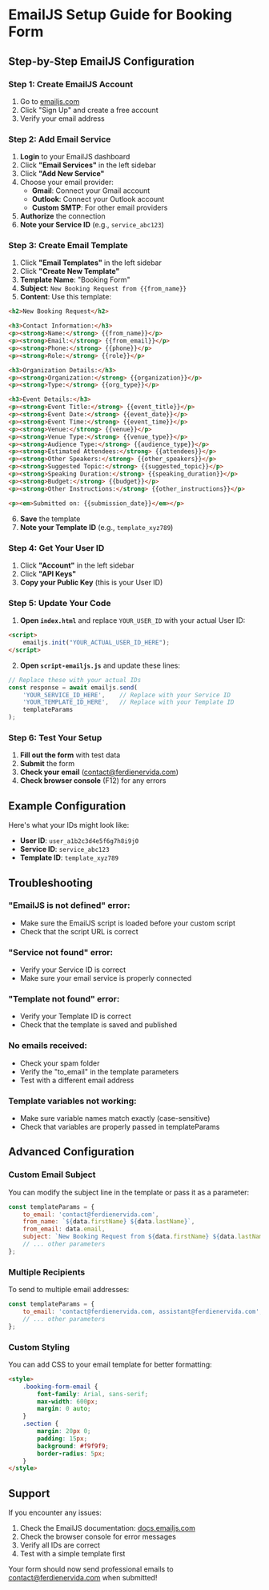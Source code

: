 # EmailJS Setup Guide for Booking Form

## Step-by-Step EmailJS Configuration

### Step 1: Create EmailJS Account
1. Go to [emailjs.com](https://www.emailjs.com)
2. Click "Sign Up" and create a free account
3. Verify your email address

### Step 2: Add Email Service
1. **Login** to your EmailJS dashboard
2. Click **"Email Services"** in the left sidebar
3. Click **"Add New Service"**
4. Choose your email provider:
   - **Gmail**: Connect your Gmail account
   - **Outlook**: Connect your Outlook account
   - **Custom SMTP**: For other email providers
5. **Authorize** the connection
6. **Note your Service ID** (e.g., `service_abc123`)

### Step 3: Create Email Template
1. Click **"Email Templates"** in the left sidebar
2. Click **"Create New Template"**
3. **Template Name**: "Booking Form"
4. **Subject**: `New Booking Request from {{from_name}}`
5. **Content**: Use this template:

```html
<h2>New Booking Request</h2>

<h3>Contact Information:</h3>
<p><strong>Name:</strong> {{from_name}}</p>
<p><strong>Email:</strong> {{from_email}}</p>
<p><strong>Phone:</strong> {{phone}}</p>
<p><strong>Role:</strong> {{role}}</p>

<h3>Organization Details:</h3>
<p><strong>Organization:</strong> {{organization}}</p>
<p><strong>Type:</strong> {{org_type}}</p>

<h3>Event Details:</h3>
<p><strong>Event Title:</strong> {{event_title}}</p>
<p><strong>Event Date:</strong> {{event_date}}</p>
<p><strong>Event Time:</strong> {{event_time}}</p>
<p><strong>Venue:</strong> {{venue}}</p>
<p><strong>Venue Type:</strong> {{venue_type}}</p>
<p><strong>Audience Type:</strong> {{audience_type}}</p>
<p><strong>Estimated Attendees:</strong> {{attendees}}</p>
<p><strong>Other Speakers:</strong> {{other_speakers}}</p>
<p><strong>Suggested Topic:</strong> {{suggested_topic}}</p>
<p><strong>Speaking Duration:</strong> {{speaking_duration}}</p>
<p><strong>Budget:</strong> {{budget}}</p>
<p><strong>Other Instructions:</strong> {{other_instructions}}</p>

<p><em>Submitted on: {{submission_date}}</em></p>
```

6. **Save** the template
7. **Note your Template ID** (e.g., `template_xyz789`)

### Step 4: Get Your User ID
1. Click **"Account"** in the left sidebar
2. Click **"API Keys"**
3. **Copy your Public Key** (this is your User ID)

### Step 5: Update Your Code
1. **Open `index.html`** and replace `YOUR_USER_ID` with your actual User ID:

```html
<script>
    emailjs.init("YOUR_ACTUAL_USER_ID_HERE");
</script>
```

2. **Open `script-emailjs.js`** and update these lines:

```javascript
// Replace these with your actual IDs
const response = await emailjs.send(
    'YOUR_SERVICE_ID_HERE',    // Replace with your Service ID
    'YOUR_TEMPLATE_ID_HERE',   // Replace with your Template ID
    templateParams
);
```

### Step 6: Test Your Setup
1. **Fill out the form** with test data
2. **Submit** the form
3. **Check your email** (contact@ferdienervida.com)
4. **Check browser console** (F12) for any errors

## Example Configuration

Here's what your IDs might look like:
- **User ID**: `user_a1b2c3d4e5f6g7h8i9j0`
- **Service ID**: `service_abc123`
- **Template ID**: `template_xyz789`

## Troubleshooting

### "EmailJS is not defined" error:
- Make sure the EmailJS script is loaded before your custom script
- Check that the script URL is correct

### "Service not found" error:
- Verify your Service ID is correct
- Make sure your email service is properly connected

### "Template not found" error:
- Verify your Template ID is correct
- Check that the template is saved and published

### No emails received:
- Check your spam folder
- Verify the "to_email" in the template parameters
- Test with a different email address

### Template variables not working:
- Make sure variable names match exactly (case-sensitive)
- Check that variables are properly passed in templateParams

## Advanced Configuration

### Custom Email Subject
You can modify the subject line in the template or pass it as a parameter:

```javascript
const templateParams = {
    to_email: 'contact@ferdienervida.com',
    from_name: `${data.firstName} ${data.lastName}`,
    from_email: data.email,
    subject: `New Booking Request from ${data.firstName} ${data.lastName}`,
    // ... other parameters
};
```

### Multiple Recipients
To send to multiple email addresses:

```javascript
const templateParams = {
    to_email: 'contact@ferdienervida.com, assistant@ferdienervida.com',
    // ... other parameters
};
```

### Custom Styling
You can add CSS to your email template for better formatting:

```html
<style>
    .booking-form-email {
        font-family: Arial, sans-serif;
        max-width: 600px;
        margin: 0 auto;
    }
    .section {
        margin: 20px 0;
        padding: 15px;
        background: #f9f9f9;
        border-radius: 5px;
    }
</style>
```

## Support

If you encounter any issues:
1. Check the EmailJS documentation: [docs.emailjs.com](https://docs.emailjs.com)
2. Check the browser console for error messages
3. Verify all IDs are correct
4. Test with a simple template first

Your form should now send professional emails to contact@ferdienervida.com when submitted! 